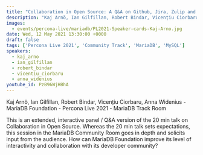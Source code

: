 ```yaml
---
title: "Collaboration in Open Source: A Q&A on Github, Jira, Zulip and Knowledgebase"
description: "Kaj Arnö, Ian Gilfillan, Robert Bindar, Vicențiu Ciorbaru, Anna Widenius - MariaDB Foundation - Percona Live 2021 - MariaDB Track Room"
images:
  - events/percona-live/mariadb/PL2021-Speaker-cards-Kaj-Arno.jpg
date: Wed, 12 May 2021 13:30:00 +0000
draft: false
tags: ['Percona Live 2021', 'Community Track', 'MariaDB', 'MySQL']
speakers:
  - kaj_arno
  - ian_gilfillan
  - robert_bindar
  - vicentiu_ciorbaru
  - anna_widenius
youtube_id: PzB96WjHBhA
---
```


Kaj Arnö, Ian Gilfillan, Robert Bindar, Vicențiu Ciorbaru, Anna Widenius - MariaDB Foundation - Percona Live 2021 - MariaDB Track Room

This is an extended, interactive panel / Q&A version of the 20 min talk on Collaboration in Open Source. Whereas the 20 min talk sets expectations, this session in the MariaDB Community Room goes in depth and solicits input from the audience. How can MariaDB Foundation improve its level of interactivity and collaboration with its developer community?